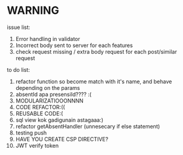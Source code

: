 # WARNING

issue list:
1. Error handling in validator
2. Incorrect body sent to server for each features
3. check request missing / extra body request for each post/similar request

to do list:
1. refactor function so become match with it's name, and behave depending on the params
2. absentId apa presensiId???? :(
3. MODULARIZATIOOONNNN
4. CODE REFACTOR:((
5. REUSABLE CODE:(
6. sql view kok gadigunain astagaaa:)
7. refactor getAbsentHandler (unnesecary if else statement)
8. testing push
9. HAVE YOU CREATE CSP DIRECTIVE?
10. JWT verify token